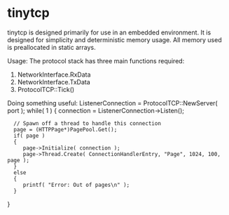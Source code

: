 # tinytcp
tinytcp is designed primarily for use in an embedded environment. It is designed for simplicity and deterministic memory usage.
All memory used is preallocated in static arrays.

Usage:
The protocol stack has three main functions required:
1) NetworkInterface.RxData
2) NetworkInterface.TxData
3) ProtocolTCP::Tick()

Doing something useful:
   ListenerConnection = ProtocolTCP::NewServer( port );
   while( 1 )
   {
      connection = ListenerConnection->Listen();

      // Spawn off a thread to handle this connection
      page = (HTTPPage*)PagePool.Get();
      if( page )
      {
         page->Initialize( connection );
         page->Thread.Create( ConnectionHandlerEntry, "Page", 1024, 100, page );
      }
      else
      {
         printf( "Error: Out of pages\n" );
      }
   }
